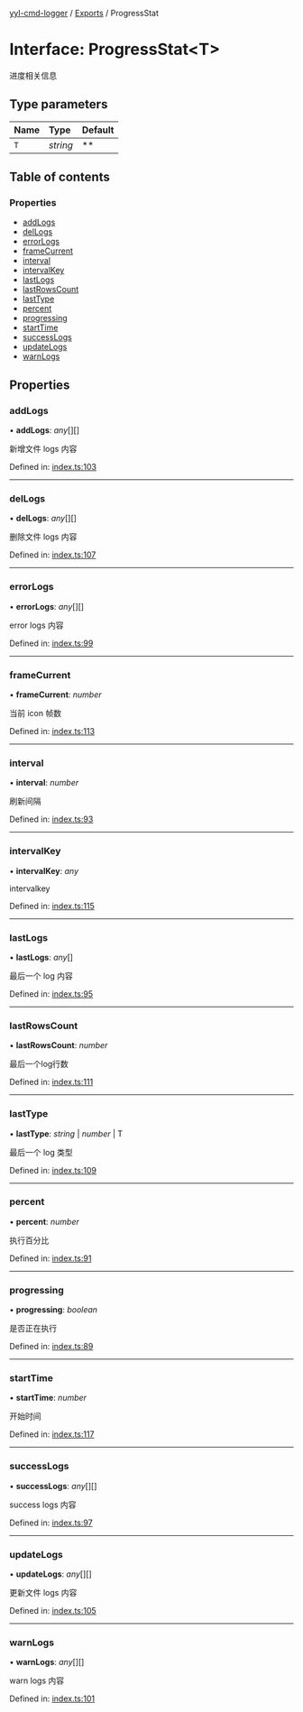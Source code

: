 [yyl-cmd-logger](../README.md) / [Exports](../modules.md) / ProgressStat

# Interface: ProgressStat<T\>

进度相关信息

## Type parameters

Name | Type | Default |
:------ | :------ | :------ |
`T` | *string* | ** |

## Table of contents

### Properties

- [addLogs](progressstat.md#addlogs)
- [delLogs](progressstat.md#dellogs)
- [errorLogs](progressstat.md#errorlogs)
- [frameCurrent](progressstat.md#framecurrent)
- [interval](progressstat.md#interval)
- [intervalKey](progressstat.md#intervalkey)
- [lastLogs](progressstat.md#lastlogs)
- [lastRowsCount](progressstat.md#lastrowscount)
- [lastType](progressstat.md#lasttype)
- [percent](progressstat.md#percent)
- [progressing](progressstat.md#progressing)
- [startTime](progressstat.md#starttime)
- [successLogs](progressstat.md#successlogs)
- [updateLogs](progressstat.md#updatelogs)
- [warnLogs](progressstat.md#warnlogs)

## Properties

### addLogs

• **addLogs**: *any*[][]

新增文件 logs 内容

Defined in: [index.ts:103](https://github.com/jackness1208/yyl-cmd-logger/blob/30914cf/src/index.ts#L103)

___

### delLogs

• **delLogs**: *any*[][]

删除文件 logs 内容

Defined in: [index.ts:107](https://github.com/jackness1208/yyl-cmd-logger/blob/30914cf/src/index.ts#L107)

___

### errorLogs

• **errorLogs**: *any*[][]

error logs 内容

Defined in: [index.ts:99](https://github.com/jackness1208/yyl-cmd-logger/blob/30914cf/src/index.ts#L99)

___

### frameCurrent

• **frameCurrent**: *number*

当前 icon 帧数

Defined in: [index.ts:113](https://github.com/jackness1208/yyl-cmd-logger/blob/30914cf/src/index.ts#L113)

___

### interval

• **interval**: *number*

刷新间隔

Defined in: [index.ts:93](https://github.com/jackness1208/yyl-cmd-logger/blob/30914cf/src/index.ts#L93)

___

### intervalKey

• **intervalKey**: *any*

intervalkey

Defined in: [index.ts:115](https://github.com/jackness1208/yyl-cmd-logger/blob/30914cf/src/index.ts#L115)

___

### lastLogs

• **lastLogs**: *any*[]

最后一个 log 内容

Defined in: [index.ts:95](https://github.com/jackness1208/yyl-cmd-logger/blob/30914cf/src/index.ts#L95)

___

### lastRowsCount

• **lastRowsCount**: *number*

最后一个log行数

Defined in: [index.ts:111](https://github.com/jackness1208/yyl-cmd-logger/blob/30914cf/src/index.ts#L111)

___

### lastType

• **lastType**: *string* \| *number* \| T

最后一个 log 类型

Defined in: [index.ts:109](https://github.com/jackness1208/yyl-cmd-logger/blob/30914cf/src/index.ts#L109)

___

### percent

• **percent**: *number*

执行百分比

Defined in: [index.ts:91](https://github.com/jackness1208/yyl-cmd-logger/blob/30914cf/src/index.ts#L91)

___

### progressing

• **progressing**: *boolean*

是否正在执行

Defined in: [index.ts:89](https://github.com/jackness1208/yyl-cmd-logger/blob/30914cf/src/index.ts#L89)

___

### startTime

• **startTime**: *number*

开始时间

Defined in: [index.ts:117](https://github.com/jackness1208/yyl-cmd-logger/blob/30914cf/src/index.ts#L117)

___

### successLogs

• **successLogs**: *any*[][]

success logs 内容

Defined in: [index.ts:97](https://github.com/jackness1208/yyl-cmd-logger/blob/30914cf/src/index.ts#L97)

___

### updateLogs

• **updateLogs**: *any*[][]

更新文件 logs 内容

Defined in: [index.ts:105](https://github.com/jackness1208/yyl-cmd-logger/blob/30914cf/src/index.ts#L105)

___

### warnLogs

• **warnLogs**: *any*[][]

warn logs 内容

Defined in: [index.ts:101](https://github.com/jackness1208/yyl-cmd-logger/blob/30914cf/src/index.ts#L101)
